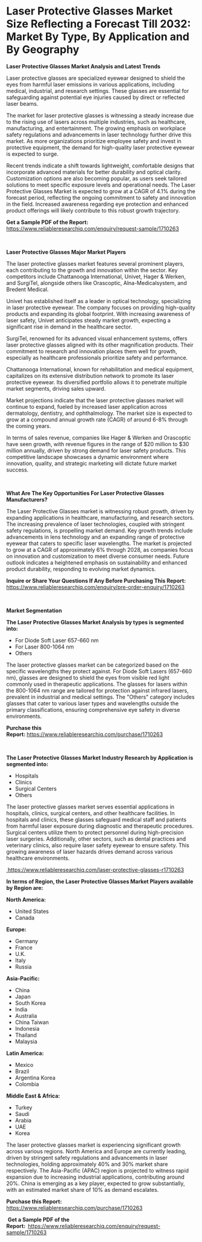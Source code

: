 <p><h1>Laser Protective Glasses Market Size Reflecting a Forecast Till 2032: Market By Type, By Application and By Geography</h1></p><p><strong>Laser Protective Glasses Market Analysis and Latest Trends</strong></p>
<p><p>Laser protective glasses are specialized eyewear designed to shield the eyes from harmful laser emissions in various applications, including medical, industrial, and research settings. These glasses are essential for safeguarding against potential eye injuries caused by direct or reflected laser beams.</p><p>The market for laser protective glasses is witnessing a steady increase due to the rising use of lasers across multiple industries, such as healthcare, manufacturing, and entertainment. The growing emphasis on workplace safety regulations and advancements in laser technology further drive this market. As more organizations prioritize employee safety and invest in protective equipment, the demand for high-quality laser protective eyewear is expected to surge.</p><p>Recent trends indicate a shift towards lightweight, comfortable designs that incorporate advanced materials for better durability and optical clarity. Customization options are also becoming popular, as users seek tailored solutions to meet specific exposure levels and operational needs. The Laser Protective Glasses Market is expected to grow at a CAGR of 4.1% during the forecast period, reflecting the ongoing commitment to safety and innovation in the field. Increased awareness regarding eye protection and enhanced product offerings will likely contribute to this robust growth trajectory.</p></p>
<p><strong>Get a Sample PDF of the Report:&nbsp;</strong> <a href="https://www.reliableresearchiq.com/enquiry/request-sample/1710263?utm_campaign=3441&utm_medium=2&utm_source=Github&utm_content=ia&utm_term=13042025&utm_id=laser-protective-glasses">https://www.reliableresearchiq.com/enquiry/request-sample/1710263</a></p>
<p>&nbsp;</p>
<p><strong>Laser Protective Glasses Major Market Players</strong></p>
<p><p>The laser protective glasses market features several prominent players, each contributing to the growth and innovation within the sector. Key competitors include Chattanooga International, Univet, Hager & Werken, and SurgiTel, alongside others like Orascoptic, Alna-Medicalsystem, and Bredent Medical. </p><p>Univet has established itself as a leader in optical technology, specializing in laser protective eyewear. The company focuses on providing high-quality products and expanding its global footprint. With increasing awareness of laser safety, Univet anticipates steady market growth, expecting a significant rise in demand in the healthcare sector.</p><p>SurgiTel, renowned for its advanced visual enhancement systems, offers laser protective glasses aligned with its other magnification products. Their commitment to research and innovation places them well for growth, especially as healthcare professionals prioritize safety and performance.</p><p>Chattanooga International, known for rehabilitation and medical equipment, capitalizes on its extensive distribution network to promote its laser protective eyewear. Its diversified portfolio allows it to penetrate multiple market segments, driving sales upward.</p><p>Market projections indicate that the laser protective glasses market will continue to expand, fueled by increased laser application across dermatology, dentistry, and ophthalmology. The market size is expected to grow at a compound annual growth rate (CAGR) of around 6-8% through the coming years.</p><p>In terms of sales revenue, companies like Hager & Werken and Orascoptic have seen growth, with revenue figures in the range of $20 million to $30 million annually, driven by strong demand for laser safety products. This competitive landscape showcases a dynamic environment where innovation, quality, and strategic marketing will dictate future market success.</p></p>
<p>&nbsp;</p>
<p><strong>What Are The Key Opportunities For Laser Protective Glasses Manufacturers?</strong></p>
<p><p>The Laser Protective Glasses market is witnessing robust growth, driven by expanding applications in healthcare, manufacturing, and research sectors. The increasing prevalence of laser technologies, coupled with stringent safety regulations, is propelling market demand. Key growth trends include advancements in lens technology and an expanding range of protective eyewear that caters to specific laser wavelengths. The market is projected to grow at a CAGR of approximately 6% through 2028, as companies focus on innovation and customization to meet diverse consumer needs. Future outlook indicates a heightened emphasis on sustainability and enhanced product durability, responding to evolving market dynamics.</p></p>
<p><strong>Inquire or Share Your Questions If Any Before Purchasing This Report:</strong> <a href="https://www.reliableresearchiq.com/enquiry/pre-order-enquiry/1710263?utm_campaign=3441&utm_medium=2&utm_source=Github&utm_content=ia&utm_term=13042025&utm_id=laser-protective-glasses">https://www.reliableresearchiq.com/enquiry/pre-order-enquiry/1710263</a></p>
<p>&nbsp;</p>
<p><strong>Market Segmentation</strong></p>
<p><strong>The Laser Protective Glasses Market Analysis by types is segmented into:</strong></p>
<p><ul><li>For Diode Soft Laser 657-660 nm</li><li>For Laser 800-1064 nm</li><li>Others</li></ul></p>
<p><p>The laser protective glasses market can be categorized based on the specific wavelengths they protect against. For Diode Soft Lasers (657-660 nm), glasses are designed to shield the eyes from visible red light commonly used in therapeutic applications. The glasses for lasers within the 800-1064 nm range are tailored for protection against infrared lasers, prevalent in industrial and medical settings. The "Others" category includes glasses that cater to various laser types and wavelengths outside the primary classifications, ensuring comprehensive eye safety in diverse environments.</p></p>
<p><strong>Purchase this Report:&nbsp;</strong><a href="https://www.reliableresearchiq.com/purchase/1710263?utm_campaign=3441&utm_medium=2&utm_source=Github&utm_content=ia&utm_term=13042025&utm_id=laser-protective-glasses">https://www.reliableresearchiq.com/purchase/1710263</a></p>
<p>&nbsp;</p>
<p><strong>The Laser Protective Glasses Market Industry Research by Application is segmented into:</strong></p>
<p><ul><li>Hospitals</li><li>Clinics</li><li>Surgical Centers</li><li>Others</li></ul></p>
<p><p>The laser protective glasses market serves essential applications in hospitals, clinics, surgical centers, and other healthcare facilities. In hospitals and clinics, these glasses safeguard medical staff and patients from harmful laser exposure during diagnostic and therapeutic procedures. Surgical centers utilize them to protect personnel during high-precision laser surgeries. Additionally, other sectors, such as dental practices and veterinary clinics, also require laser safety eyewear to ensure safety. This growing awareness of laser hazards drives demand across various healthcare environments.</p></p>
<p><a href="https://www.reliableresearchiq.com/laser-protective-glasses-r1710263?utm_campaign=3441&utm_medium=2&utm_source=Github&utm_content=ia&utm_term=13042025&utm_id=laser-protective-glasses">&nbsp;https://www.reliableresearchiq.com/laser-protective-glasses-r1710263</a></p>
<p><strong>In terms of Region, the Laser Protective Glasses Market Players available by Region are:</strong></p>
<p>
    <p> <strong> North America: </strong>
        <ul>
            <li>United States</li>
            <li>Canada</li>
        </ul>
        </p> 
    <p> <strong> Europe: </strong>
        <ul>
            <li>Germany</li>
            <li>France</li>
            <li>U.K.</li>
            <li>Italy</li>
            <li>Russia</li>
        </ul>
        </p> 
    <p> <strong> Asia-Pacific: </strong>
        <ul>
            <li>China</li>
            <li>Japan</li>
            <li>South Korea</li>
            <li>India</li>
            <li>Australia</li>
            <li>China Taiwan</li>
            <li>Indonesia</li>
            <li>Thailand</li>
            <li>Malaysia</li>
        </ul>
        </p> 
    <p> <strong> Latin America: </strong>
        <ul>
            <li>Mexico</li>
            <li>Brazil</li>
            <li>Argentina Korea</li>
            <li>Colombia</li>
        </ul>
        </p> 
    <p> <strong> Middle East & Africa: </strong>
        <ul>
            <li>Turkey</li>
            <li>Saudi</li>
            <li>Arabia</li>
            <li>UAE</li>
            <li>Korea</li>
        </ul>
    </p>
    </p>
<p><p>The laser protective glasses market is experiencing significant growth across various regions. North America and Europe are currently leading, driven by stringent safety regulations and advancements in laser technologies, holding approximately 40% and 30% market share respectively. The Asia-Pacific (APAC) region is projected to witness rapid expansion due to increasing industrial applications, contributing around 20%. China is emerging as a key player, expected to grow substantially, with an estimated market share of 10% as demand escalates.</p></p>
<p><strong>Purchase this Report: </strong><a href="https://www.reliableresearchiq.com/purchase/1710263?utm_campaign=3441&utm_medium=2&utm_source=Github&utm_content=ia&utm_term=13042025&utm_id=laser-protective-glasses">https://www.reliableresearchiq.com/purchase/1710263</a></p>
<p>&nbsp;<strong>Get a Sample PDF of the Report:&nbsp;&nbsp;</strong><a href="https://www.reliableresearchiq.com/enquiry/request-sample/1710263?utm_campaign=3441&utm_medium=2&utm_source=Github&utm_content=ia&utm_term=13042025&utm_id=laser-protective-glasses">https://www.reliableresearchiq.com/enquiry/request-sample/1710263</a></p>
<p><strong></strong></p>
<p><p></p><p></p><p></p></p>